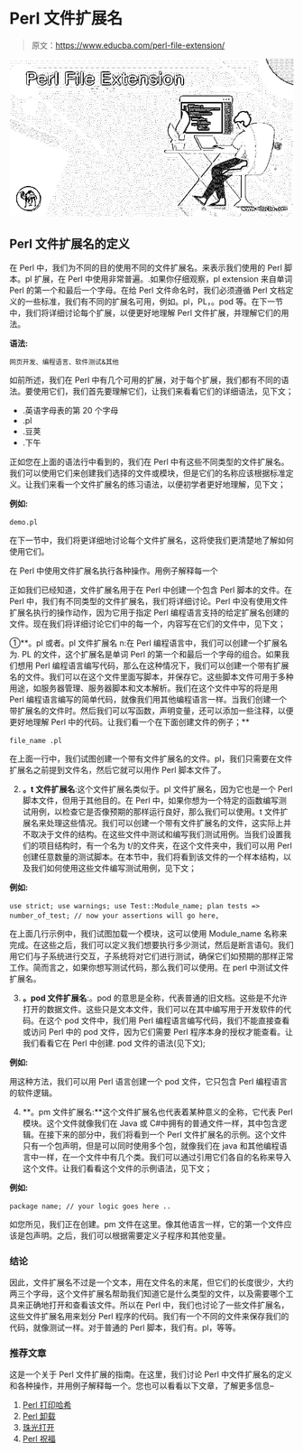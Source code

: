 # Perl 文件扩展名

> 原文：<https://www.educba.com/perl-file-extension/>

![Perl File Extension](img/18b43b6fe8797c38251171cda737a82e.png)



## Perl 文件扩展名的定义

在 Perl 中，我们为不同的目的使用不同的文件扩展名。来表示我们使用的 Perl 脚本。pl 扩展，在 Perl 中使用非常普遍。.如果你仔细观察，pl extension 来自单词 Perl 的第一个和最后一个字母。在给 Perl 文件命名时，我们必须遵循 Perl 文档定义的一些标准，我们有不同的扩展名可用，例如。pl，PL，。pod 等。在下一节中，我们将详细讨论每个扩展，以便更好地理解 Perl 文件扩展，并理解它们的用法。

**语法:**

<small>网页开发、编程语言、软件测试&其他</small>

如前所述，我们在 Perl 中有几个可用的扩展，对于每个扩展，我们都有不同的语法。要使用它们，我们首先要理解它们，让我们来看看它们的详细语法，见下文；

*   .英语字母表的第 20 个字母
*   .pl
*   .豆荚
*   .下午

正如您在上面的语法行中看到的，我们在 Perl 中有这些不同类型的文件扩展名。我们可以使用它们来创建我们选择的文件或模块，但是它们的名称应该根据标准定义。让我们来看一个文件扩展名的练习语法，以便初学者更好地理解，见下文；

**例如:**

`demo.pl`

在下一节中，我们将更详细地讨论每个文件扩展名，这将使我们更清楚地了解如何使用它们。

在 Perl 中使用文件扩展名执行各种操作。用例子解释每一个

正如我们已经知道，文件扩展名用于在 Perl 中创建一个包含 Perl 脚本的文件。在 Perl 中，我们有不同类型的文件扩展名，我们将详细讨论。Perl 中没有使用文件扩展名执行的操作动作，因为它用于指定 Perl 编程语言支持的给定扩展名创建的文件。现在我们将详细讨论它们中的每一个，内容写在它们的文件中，见下文；

①**。pl 或者。pl 文件扩展名 n:在 Perl 编程语言中，我们可以创建一个扩展名为. PL 的文件，这个扩展名是单词 Perl 的第一个和最后一个字母的组合。如果我们想用 Perl 编程语言编写代码，那么在这种情况下，我们可以创建一个带有扩展名的文件。我们可以在这个文件里面写脚本，并保存它。这些脚本文件可用于多种用途，如服务器管理、服务器脚本和文本解析。我们在这个文件中写的将是用 Perl 编程语言编写的简单代码，就像我们用其他编程语言一样。当我们创建一个带扩展名的文件时。然后我们可以写函数，声明变量，还可以添加一些注释，以便更好地理解 Perl 中的代码。让我们看一个在下面创建文件的例子；**

`file_name .pl`

在上面一行中，我们试图创建一个带有文件扩展名的文件。pl，我们只需要在文件扩展名之前提到文件名，然后它就可以用作 Perl 脚本文件了。

2) **。t 文件扩展名**:这个文件扩展名类似于。pl 文件扩展名，因为它也是一个 Perl 脚本文件，但用于其他目的。在 Perl 中，如果你想为一个特定的函数编写测试用例，以检查它是否像预期的那样运行良好，那么我们可以使用。t 文件扩展名来处理这些情况。我们可以创建一个带有文件扩展名的文件，这实际上并不取决于文件的结构。在这些文件中测试和编写我们测试用例。当我们设置我们的项目结构时，有一个名为 t/的文件夹，在这个文件夹中，我们可以用 Perl 创建任意数量的测试脚本。在本节中，我们将看到该文件的一个样本结构，以及我们如何使用这些文件编写测试用例，见下文；

**例如:**

`use strict;
use warnings;
use Test::Module_name;
plan tests => number_of_test;
// now your assertions will go here,`

在上面几行示例中，我们试图加载一个模块，这可以使用 Module_name 名称来完成。在这些之后，我们可以定义我们想要执行多少测试，然后是断言语句。我们用它们与子系统进行交互，子系统将对它们进行测试，确保它们如预期的那样正常工作。简而言之，如果你想写测试代码，那么我们可以使用。在 perl 中测试文件扩展名。

3) **。pod 文件扩展名**:。pod 的意思是全称，代表普通的旧文档。这些是不允许打开的数据文件。这些只是文本文件，我们可以在其中编写用于开发软件的代码。在这个 pod 文件中，我们用 Perl 编程语言编写代码，我们不能直接查看或访问 Perl 中的 pod 文件，因为它们需要 Perl 程序本身的授权才能查看。让我们看看它在 Perl 中创建. pod 文件的语法(见下文);

**例如:**

用这种方法，我们可以用 Perl 语言创建一个 pod 文件，它只包含 Perl 编程语言的软件逻辑。

4) **。pm 文件扩展名:**这个文件扩展名也代表着某种意义的全称，它代表 Perl 模块。这个文件就像我们在 Java 或 C#中拥有的普通文件一样，其中包含逻辑。在接下来的部分中，我们将看到一个 Perl 文件扩展名的示例。这个文件只有一个包声明，但是可以同时使用多个包，就像我们在 java 和其他编程语言中一样，在一个文件中有几个类。我们可以通过引用它们各自的名称来导入这个文件。让我们看看这个文件的示例语法，见下文；

**例如:**

`package name;
// your logic goes here ..`

如您所见，我们正在创建。pm 文件在这里。像其他语言一样，它的第一个文件应该是包声明。之后，我们可以根据需要定义子程序和其他变量。

### 结论

因此，文件扩展名不过是一个文本，用在文件名的末尾，但它们的长度很少，大约两三个字母，这个文件扩展名帮助我们知道它是什么类型的文件，以及需要哪个工具来正确地打开和查看该文件。所以在 Perl 中，我们也讨论了一些文件扩展名，这些文件扩展名用来划分 Perl 程序的代码。我们有一个不同的文件来保存我们的代码，就像测试一样。对于普通的 Perl 脚本，我们有。pl，等等。

### 推荐文章

这是一个关于 Perl 文件扩展的指南。在这里，我们讨论 Perl 中文件扩展名的定义和各种操作，并用例子解释每一个。您也可以看看以下文章，了解更多信息–

1.  [Perl 打印哈希](https://www.educba.com/perl-print-hash/)
2.  [Perl 卸载](https://www.educba.com/perl-unshift/)
3.  [珠光打开](https://www.educba.com/perl-open/)
4.  [Perl 祝福](https://www.educba.com/perl-bless/)





